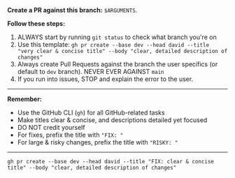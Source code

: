 **Create a PR against this branch:** `$ARGUMENTS`.

**Follow these steps:**

1. ALWAYS start by running `git status` to check what branch you're on
2. Use this template:
   `gh pr create --base dev --head david --title "very clear & concise title" --body "clear, detailed description of changes"`
3. Always create Pull Requests against the branch the user specifics (or default to `dev` branch). NEVER EVER AGAINST `main`
4. If you run into issues, STOP and explain the error to the user.

---

**Remember:**

* Use the GitHub CLI (`gh`) for all GitHub-related tasks
* Make titles clear & concise, and descriptions detailed yet focused
* DO NOT credit yourself
* For fixes, prefix the title with `"FIX: "`
* For large & risky changes, prefix the title with `"RISKY: "`

---

**<example>**
`gh pr create --base dev --head david --title "FIX: clear & concise title" --body "clear, detailed description of changes"`
**</example>**

